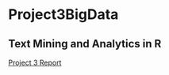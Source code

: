 # Project3BigData
## Text Mining and Analytics in R 
[Project 3 Report](https://docs.google.com/document/d/14kvjlkHP87M7s3e_rmuNPAWJNe8BzXQr_TFgGBRczgI/edit?usp=sharing)
